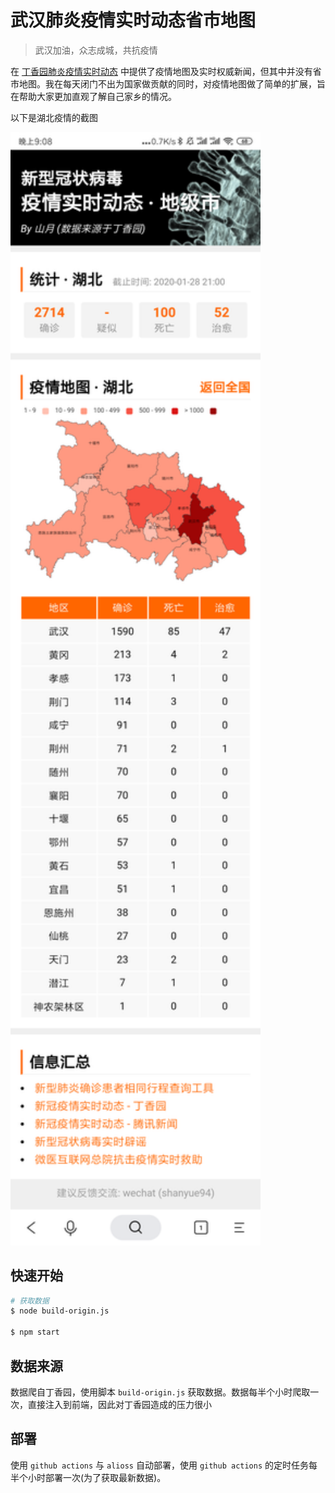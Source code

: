 # 武汉肺炎疫情实时动态省市地图

> 武汉加油，众志成城，共抗疫情

在 [丁香园肺炎疫情实时动态](https://3g.dxy.cn/newh5/view/pneumonia?from=timeline) 中提供了疫情地图及实时权威新闻，但其中并没有省市地图。我在每天闭门不出为国家做贡献的同时，对疫情地图做了简单的扩展，旨在帮助大家更加直观了解自己家乡的情况。

以下是湖北疫情的截图

<img src="./public/screen.png" width="400">

## 快速开始

``` bash
# 获取数据
$ node build-origin.js

$ npm start
```

## 数据来源

数据爬自丁香园，使用脚本 `build-origin.js` 获取数据。数据每半个小时爬取一次，直接注入到前端，因此对丁香园造成的压力很小

## 部署

使用 `github actions` 与 `alioss` 自动部署，使用 `github actions` 的定时任务每半个小时部署一次(为了获取最新数据)。
